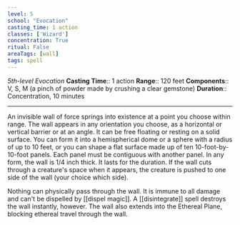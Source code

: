 ```yaml
---
level: 5
school: "Evocation"
casting_time: 1 action
classes: ['Wizard']
concentration: True
ritual: False
areaTags: [wall]
tags: spell
---
```


_5th-level Evocation_
**Casting Time**:: 1 action
**Range**:: 120 feet
**Components**:: V, S, M (a pinch of powder made by crushing a clear gemstone)
**Duration**:: Concentration, 10 minutes

---

An invisible wall of force springs into existence at a point you choose within range. The wall appears in any orientation you choose, as a horizontal or vertical barrier or at an angle. It can be free floating or resting on a solid surface. You can form it into a hemispherical dome or a sphere with a radius of up to 10 feet, or you can shape a flat surface made up of ten 10-foot-by-10-foot panels. Each panel must be contiguous with another panel. In any form, the wall is 1/4 inch thick. It lasts for the duration. If the wall cuts through a creature's space when it appears, the creature is pushed to one side of the wall (your choice which side).

Nothing can physically pass through the wall. It is immune to all damage and can't be dispelled by [[dispel magic]]. A [[disintegrate]] spell destroys the wall instantly, however. The wall also extends into the Ethereal Plane, blocking ethereal travel through the wall.




